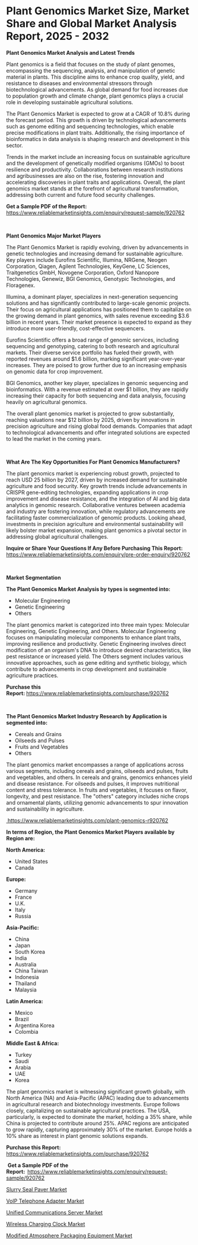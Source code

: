 <p><h1>Plant Genomics Market Size, Market Share and Global Market Analysis Report, 2025 - 2032</h1></p><p><strong>Plant Genomics Market Analysis and Latest Trends</strong></p>
<p><p>Plant genomics is a field that focuses on the study of plant genomes, encompassing the sequencing, analysis, and manipulation of genetic material in plants. This discipline aims to enhance crop quality, yield, and resistance to diseases and environmental stressors through biotechnological advancements. As global demand for food increases due to population growth and climate change, plant genomics plays a crucial role in developing sustainable agricultural solutions.</p><p>The Plant Genomics Market is expected to grow at a CAGR of 10.8% during the forecast period. This growth is driven by technological advancements such as genome editing and sequencing technologies, which enable precise modifications in plant traits. Additionally, the rising importance of bioinformatics in data analysis is shaping research and development in this sector. </p><p>Trends in the market include an increasing focus on sustainable agriculture and the development of genetically modified organisms (GMOs) to boost resilience and productivity. Collaborations between research institutions and agribusinesses are also on the rise, fostering innovation and accelerating discoveries in plant traits and applications. Overall, the plant genomics market stands at the forefront of agricultural transformation, addressing both current and future food security challenges.</p></p>
<p><strong>Get a Sample PDF of the Report:&nbsp;</strong> <a href="https://www.reliablemarketinsights.com/enquiry/request-sample/920762?utm_campaign=2240&utm_medium=2&utm_source=Github&utm_content=ia&utm_term=07032025&utm_id=plant-genomics">https://www.reliablemarketinsights.com/enquiry/request-sample/920762</a></p>
<p>&nbsp;</p>
<p><strong>Plant Genomics Major Market Players</strong></p>
<p><p>The Plant Genomics Market is rapidly evolving, driven by advancements in genetic technologies and increasing demand for sustainable agriculture. Key players include Eurofins Scientific, Illumina, NRGene, Neogen Corporation, Qiagen, Agilent Technologies, KeyGene, LC Sciences, Traitgenetics GmbH, Novogene Corporation, Oxford Nanopore Technologies, Genewiz, BGI Genomics, Genotypic Technologies, and Floragenex.</p><p>Illumina, a dominant player, specializes in next-generation sequencing solutions and has significantly contributed to large-scale genomic projects. Their focus on agricultural applications has positioned them to capitalize on the growing demand in plant genomics, with sales revenue exceeding $3.6 billion in recent years. Their market presence is expected to expand as they introduce more user-friendly, cost-effective sequencers.</p><p>Eurofins Scientific offers a broad range of genomic services, including sequencing and genotyping, catering to both research and agricultural markets. Their diverse service portfolio has fueled their growth, with reported revenues around $1.6 billion, marking significant year-over-year increases. They are poised to grow further due to an increasing emphasis on genomic data for crop improvement.</p><p>BGI Genomics, another key player, specializes in genomic sequencing and bioinformatics. With a revenue estimated at over $1 billion, they are rapidly increasing their capacity for both sequencing and data analysis, focusing heavily on agricultural genomics.</p><p>The overall plant genomics market is projected to grow substantially, reaching valuations near $12 billion by 2025, driven by innovations in precision agriculture and rising global food demands. Companies that adapt to technological advancements and offer integrated solutions are expected to lead the market in the coming years.</p></p>
<p>&nbsp;</p>
<p><strong>What Are The Key Opportunities For Plant Genomics Manufacturers?</strong></p>
<p><p>The plant genomics market is experiencing robust growth, projected to reach USD 25 billion by 2027, driven by increased demand for sustainable agriculture and food security. Key growth trends include advancements in CRISPR gene-editing technologies, expanding applications in crop improvement and disease resistance, and the integration of AI and big data analytics in genomic research. Collaborative ventures between academia and industry are fostering innovation, while regulatory advancements are facilitating faster commercialization of genomic products. Looking ahead, investments in precision agriculture and environmental sustainability will likely bolster market expansion, making plant genomics a pivotal sector in addressing global agricultural challenges.</p></p>
<p><strong>Inquire or Share Your Questions If Any Before Purchasing This Report:</strong> <a href="https://www.reliablemarketinsights.com/enquiry/pre-order-enquiry/920762?utm_campaign=2240&utm_medium=2&utm_source=Github&utm_content=ia&utm_term=07032025&utm_id=plant-genomics">https://www.reliablemarketinsights.com/enquiry/pre-order-enquiry/920762</a></p>
<p>&nbsp;</p>
<p><strong>Market Segmentation</strong></p>
<p><strong>The Plant Genomics Market Analysis by types is segmented into:</strong></p>
<p><ul><li>Molecular Engineering</li><li>Genetic Engineering</li><li>Others</li></ul></p>
<p><p>The plant genomics market is categorized into three main types: Molecular Engineering, Genetic Engineering, and Others. Molecular Engineering focuses on manipulating molecular components to enhance plant traits, improving resilience and productivity. Genetic Engineering involves direct modification of an organism's DNA to introduce desired characteristics, like pest resistance or increased yield. The Others segment includes various innovative approaches, such as gene editing and synthetic biology, which contribute to advancements in crop development and sustainable agriculture practices.</p></p>
<p><strong>Purchase this Report:&nbsp;</strong><a href="https://www.reliablemarketinsights.com/purchase/920762?utm_campaign=2240&utm_medium=2&utm_source=Github&utm_content=ia&utm_term=07032025&utm_id=plant-genomics">https://www.reliablemarketinsights.com/purchase/920762</a></p>
<p>&nbsp;</p>
<p><strong>The Plant Genomics Market Industry Research by Application is segmented into:</strong></p>
<p><ul><li>Cereals and Grains</li><li>Oilseeds and Pulses</li><li>Fruits and Vegetables</li><li>Others</li></ul></p>
<p><p>The plant genomics market encompasses a range of applications across various segments, including cereals and grains, oilseeds and pulses, fruits and vegetables, and others. In cereals and grains, genomics enhances yield and disease resistance. For oilseeds and pulses, it improves nutritional content and stress tolerance. In fruits and vegetables, it focuses on flavor, longevity, and pest resistance. The "others" category includes niche crops and ornamental plants, utilizing genomic advancements to spur innovation and sustainability in agriculture.</p></p>
<p><a href="https://www.reliablemarketinsights.com/plant-genomics-r920762?utm_campaign=2240&utm_medium=2&utm_source=Github&utm_content=ia&utm_term=07032025&utm_id=plant-genomics">&nbsp;https://www.reliablemarketinsights.com/plant-genomics-r920762</a></p>
<p><strong>In terms of Region, the Plant Genomics Market Players available by Region are:</strong></p>
<p>
    <p> <strong> North America: </strong>
        <ul>
            <li>United States</li>
            <li>Canada</li>
        </ul>
        </p> 
    <p> <strong> Europe: </strong>
        <ul>
            <li>Germany</li>
            <li>France</li>
            <li>U.K.</li>
            <li>Italy</li>
            <li>Russia</li>
        </ul>
        </p> 
    <p> <strong> Asia-Pacific: </strong>
        <ul>
            <li>China</li>
            <li>Japan</li>
            <li>South Korea</li>
            <li>India</li>
            <li>Australia</li>
            <li>China Taiwan</li>
            <li>Indonesia</li>
            <li>Thailand</li>
            <li>Malaysia</li>
        </ul>
        </p> 
    <p> <strong> Latin America: </strong>
        <ul>
            <li>Mexico</li>
            <li>Brazil</li>
            <li>Argentina Korea</li>
            <li>Colombia</li>
        </ul>
        </p> 
    <p> <strong> Middle East & Africa: </strong>
        <ul>
            <li>Turkey</li>
            <li>Saudi</li>
            <li>Arabia</li>
            <li>UAE</li>
            <li>Korea</li>
        </ul>
    </p>
    </p>
<p><p>The plant genomics market is witnessing significant growth globally, with North America (NA) and Asia-Pacific (APAC) leading due to advancements in agricultural research and biotechnology investments. Europe follows closely, capitalizing on sustainable agricultural practices. The USA, particularly, is expected to dominate the market, holding a 35% share, while China is projected to contribute around 25%. APAC regions are anticipated to grow rapidly, capturing approximately 30% of the market. Europe holds a 10% share as interest in plant genomic solutions expands.</p></p>
<p><strong>Purchase this Report: </strong><a href="https://www.reliablemarketinsights.com/purchase/920762?utm_campaign=2240&utm_medium=2&utm_source=Github&utm_content=ia&utm_term=07032025&utm_id=plant-genomics">https://www.reliablemarketinsights.com/purchase/920762</a></p>
<p>&nbsp;<strong>Get a Sample PDF of the Report:&nbsp;&nbsp;</strong><a href="https://www.reliablemarketinsights.com/enquiry/request-sample/920762?utm_campaign=2240&utm_medium=2&utm_source=Github&utm_content=ia&utm_term=07032025&utm_id=plant-genomics">https://www.reliablemarketinsights.com/enquiry/request-sample/920762</a></p>
<p><strong></strong></p>
<p><p><a href="https://github.com/keeniielokl/Market-Research-Report-List-1/blob/main/slurry-seal-paver-market.md?utm_campaign=2240&utm_medium=2&utm_source=Github&utm_content=ia&utm_term=07032025&utm_id=plant-genomics">Slurry Seal Paver Market</a></p><p><a href="https://www.linkedin.com/pulse/comprehensive-assessment-globalvoip-telephone-adapter-marketmarketsize-dijdc?utm_campaign=2240&utm_medium=2&utm_source=Github&utm_content=ia&utm_term=07032025&utm_id=plant-genomics">VoIP Telephone Adapter Market</a></p><p><a href="https://www.linkedin.com/pulse/unified-communications-server-market-key-players-growth-trends-mkjyc?utm_campaign=2240&utm_medium=2&utm_source=Github&utm_content=ia&utm_term=07032025&utm_id=plant-genomics">Unified Communications Server Market</a></p><p><a href="https://www.linkedin.com/pulse/future-growth-prospects-wireless-charging-clock-market-iqzaf?utm_campaign=2240&utm_medium=2&utm_source=Github&utm_content=ia&utm_term=07032025&utm_id=plant-genomics">Wireless Charging Clock Market</a></p><p><a href="https://github.com/kocssequen/Market-Research-Report-List-1/blob/main/modified-atmosphere-packaging-equipment-market.md?utm_campaign=2240&utm_medium=2&utm_source=Github&utm_content=ia&utm_term=07032025&utm_id=plant-genomics">Modified Atmosphere Packaging Equipment Market</a></p></p>